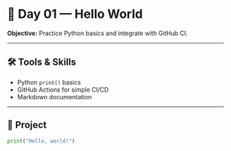 # 🐍 Day 01 — Hello World

**Objective:** Practice Python basics and integrate with GitHub CI.  

---

## 🛠️ Tools & Skills
- Python `print()` basics  
- GitHub Actions for simple CI/CD  
- Markdown documentation  

---

## 🚀 Project
```python
print("Hello, world!")

```
